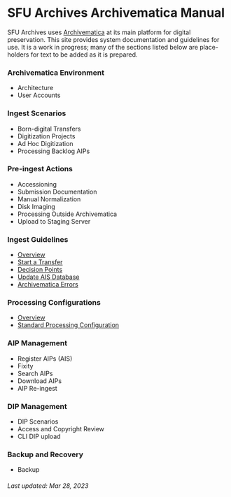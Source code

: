 # SFU Archives Archivematica Manual
SFU Archives uses [Archivematica](https://www.archivematica.org/en/) at its main platform for digital preservation. This site provides system documentation and guidelines for use. It is a work in progress; many of the sections listed below are place-holders for text to be added as it is prepared.

### Archivematica Environment
- Architecture
- User Accounts

### Ingest Scenarios
- Born-digital Transfers
- Digitization Projects
- Ad Hoc Digitization
- Processing Backlog AIPs

### Pre-ingest Actions
- Accessioning
- Submission Documentation
- Manual Normalization
- Disk Imaging
- Processing Outside Archivematica
- Upload to Staging Server

### Ingest Guidelines
- [Overview](ingest-guidelines/overview.md)
- [Start a Transfer](ingest-guidelines/start-transfer.md)
- [Decision Points](ingest-guidelines/decision-points.md)
- [Update AIS Database](ingest-guidelines/update-AIS.md)
- [Archivematica Errors](ingest-guidlines/errors.md)

### Processing Configurations
- [Overview](processing-configurations/overview.md)
- [Standard Processing Configuration](processing-configurations/standard.md)

### AIP Management
- Register AIPs (AIS)
- Fixity
- Search AIPs
- Download AIPs
- AIP Re-ingest

### DIP Management
- DIP Scenarios
- Access and Copyright Review
- CLI DIP upload

### Backup and Recovery
- Backup

###### Last updated: Mar 28, 2023
